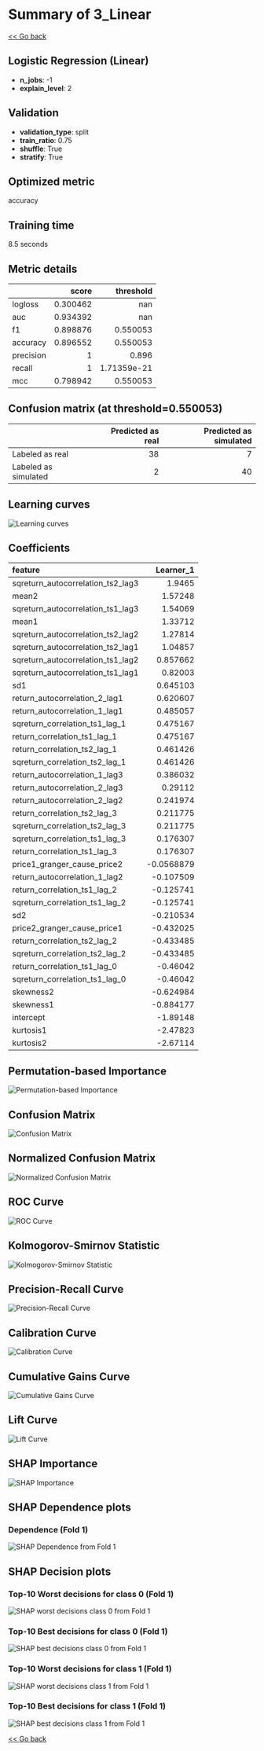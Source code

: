 # Summary of 3_Linear

[<< Go back](../README.md)


## Logistic Regression (Linear)
- **n_jobs**: -1
- **explain_level**: 2

## Validation
 - **validation_type**: split
 - **train_ratio**: 0.75
 - **shuffle**: True
 - **stratify**: True

## Optimized metric
accuracy

## Training time

8.5 seconds

## Metric details
|           |    score |     threshold |
|:----------|---------:|--------------:|
| logloss   | 0.300462 | nan           |
| auc       | 0.934392 | nan           |
| f1        | 0.898876 |   0.550053    |
| accuracy  | 0.896552 |   0.550053    |
| precision | 1        |   0.896       |
| recall    | 1        |   1.71359e-21 |
| mcc       | 0.798942 |   0.550053    |


## Confusion matrix (at threshold=0.550053)
|                      |   Predicted as real |   Predicted as simulated |
|:---------------------|--------------------:|-------------------------:|
| Labeled as real      |                  38 |                        7 |
| Labeled as simulated |                   2 |                       40 |

## Learning curves
![Learning curves](learning_curves.png)

## Coefficients
| feature                           |   Learner_1 |
|:----------------------------------|------------:|
| sqreturn_autocorrelation_ts2_lag3 |   1.9465    |
| mean2                             |   1.57248   |
| sqreturn_autocorrelation_ts1_lag3 |   1.54069   |
| mean1                             |   1.33712   |
| sqreturn_autocorrelation_ts2_lag2 |   1.27814   |
| sqreturn_autocorrelation_ts2_lag1 |   1.04857   |
| sqreturn_autocorrelation_ts1_lag2 |   0.857662  |
| sqreturn_autocorrelation_ts1_lag1 |   0.82003   |
| sd1                               |   0.645103  |
| return_autocorrelation_2_lag1     |   0.620607  |
| return_autocorrelation_1_lag1     |   0.485057  |
| sqreturn_correlation_ts1_lag_1    |   0.475167  |
| return_correlation_ts1_lag_1      |   0.475167  |
| return_correlation_ts2_lag_1      |   0.461426  |
| sqreturn_correlation_ts2_lag_1    |   0.461426  |
| return_autocorrelation_1_lag3     |   0.386032  |
| return_autocorrelation_2_lag3     |   0.29112   |
| return_autocorrelation_2_lag2     |   0.241974  |
| return_correlation_ts2_lag_3      |   0.211775  |
| sqreturn_correlation_ts2_lag_3    |   0.211775  |
| sqreturn_correlation_ts1_lag_3    |   0.176307  |
| return_correlation_ts1_lag_3      |   0.176307  |
| price1_granger_cause_price2       |  -0.0568879 |
| return_autocorrelation_1_lag2     |  -0.107509  |
| return_correlation_ts1_lag_2      |  -0.125741  |
| sqreturn_correlation_ts1_lag_2    |  -0.125741  |
| sd2                               |  -0.210534  |
| price2_granger_cause_price1       |  -0.432025  |
| return_correlation_ts2_lag_2      |  -0.433485  |
| sqreturn_correlation_ts2_lag_2    |  -0.433485  |
| return_correlation_ts1_lag_0      |  -0.46042   |
| sqreturn_correlation_ts1_lag_0    |  -0.46042   |
| skewness2                         |  -0.624984  |
| skewness1                         |  -0.884177  |
| intercept                         |  -1.89148   |
| kurtosis1                         |  -2.47823   |
| kurtosis2                         |  -2.67114   |


## Permutation-based Importance
![Permutation-based Importance](permutation_importance.png)
## Confusion Matrix

![Confusion Matrix](confusion_matrix.png)


## Normalized Confusion Matrix

![Normalized Confusion Matrix](confusion_matrix_normalized.png)


## ROC Curve

![ROC Curve](roc_curve.png)


## Kolmogorov-Smirnov Statistic

![Kolmogorov-Smirnov Statistic](ks_statistic.png)


## Precision-Recall Curve

![Precision-Recall Curve](precision_recall_curve.png)


## Calibration Curve

![Calibration Curve](calibration_curve_curve.png)


## Cumulative Gains Curve

![Cumulative Gains Curve](cumulative_gains_curve.png)


## Lift Curve

![Lift Curve](lift_curve.png)



## SHAP Importance
![SHAP Importance](shap_importance.png)

## SHAP Dependence plots

### Dependence (Fold 1)
![SHAP Dependence from Fold 1](learner_fold_0_shap_dependence.png)

## SHAP Decision plots

### Top-10 Worst decisions for class 0 (Fold 1)
![SHAP worst decisions class 0 from Fold 1](learner_fold_0_shap_class_0_worst_decisions.png)
### Top-10 Best decisions for class 0 (Fold 1)
![SHAP best decisions class 0 from Fold 1](learner_fold_0_shap_class_0_best_decisions.png)
### Top-10 Worst decisions for class 1 (Fold 1)
![SHAP worst decisions class 1 from Fold 1](learner_fold_0_shap_class_1_worst_decisions.png)
### Top-10 Best decisions for class 1 (Fold 1)
![SHAP best decisions class 1 from Fold 1](learner_fold_0_shap_class_1_best_decisions.png)

[<< Go back](../README.md)
